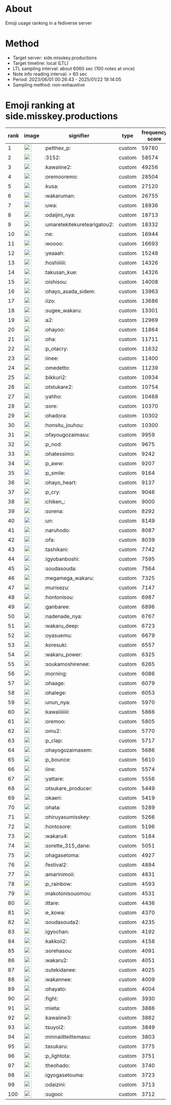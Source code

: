 # About
Emoji usage ranking in a fediverse server

# Method
- Target server: side.misskey.productions
- Target timeline: local (LTL)
- LTL sampling interval: about 6060 sec (100 notes at once)
- Note info reading interval: > 60 sec
- Period: 2023/06/01 00:26:43 - 2025/01/22 19:14:05 
- Sampling method: non-exhaustive

# Emoji ranking at side.misskey.productions

|rank|image|signifier|type|frequency score|
|----|----|----|----|----|
|1|<img height="24" src="https://side.misskey.productions/emoji/petthex_p.webp">|:petthex_p:|custom|59780|
|2|<img height="24" src="https://side.misskey.productions/emoji/3152.webp">|:3152:|custom|58574|
|3|<img height="24" src="https://side.misskey.productions/emoji/kawaiine2.webp">|:kawaiine2:|custom|49256|
|4|<img height="24" src="https://side.misskey.productions/emoji/oremooremo.webp">|:oremooremo:|custom|28504|
|5|<img height="24" src="https://side.misskey.productions/emoji/kusa.webp">|:kusa:|custom|27120|
|6|<img height="24" src="https://side.misskey.productions/emoji/wakaruman.webp">|:wakaruman:|custom|26755|
|7|<img height="24" src="https://side.misskey.productions/emoji/uwa.webp">|:uwa:|custom|18936|
|8|<img height="24" src="https://side.misskey.productions/emoji/odaijini_nya.webp">|:odaijini_nya:|custom|18713|
|9|<img height="24" src="https://side.misskey.productions/emoji/umaretekitekuretearigatou2.webp">|:umaretekitekuretearigatou2:|custom|18332|
|10|<img height="24" src="https://side.misskey.productions/emoji/ne.webp">|:ne:|custom|16944|
|11|<img height="24" src="https://side.misskey.productions/emoji/woooo.webp">|:woooo:|custom|16693|
|12|<img height="24" src="https://side.misskey.productions/emoji/yeaaah.webp">|:yeaaah:|custom|15248|
|13|<img height="24" src="https://side.misskey.productions/emoji/hoshiiiiii.webp">|:hoshiiiiii:|custom|14326|
|14|<img height="24" src="https://side.misskey.productions/emoji/takusan_kue.webp">|:takusan_kue:|custom|14326|
|15|<img height="24" src="https://side.misskey.productions/emoji/oishisou.webp">|:oishisou:|custom|14008|
|16|<img height="24" src="https://side.misskey.productions/emoji/ohayo_asada_sidem.webp">|:ohayo_asada_sidem:|custom|13963|
|17|<img height="24" src="https://side.misskey.productions/emoji/iizo.webp">|:iizo:|custom|13686|
|18|<img height="24" src="https://side.misskey.productions/emoji/sugee_wakaru.webp">|:sugee_wakaru:|custom|13301|
|19|<img height="24" src="https://side.misskey.productions/emoji/a2.webp">|:a2:|custom|12969|
|20|<img height="24" src="https://side.misskey.productions/emoji/ohayoo.webp">|:ohayoo:|custom|11864|
|21|<img height="24" src="https://side.misskey.productions/emoji/oha.webp">|:oha:|custom|11711|
|22|<img height="24" src="https://side.misskey.productions/emoji/p_otacry.webp">|:p_otacry:|custom|11632|
|23|<img height="24" src="https://side.misskey.productions/emoji/iinee.webp">|:iinee:|custom|11400|
|24|<img height="24" src="https://side.misskey.productions/emoji/omedetto.webp">|:omedetto:|custom|11239|
|25|<img height="24" src="https://side.misskey.productions/emoji/bikkuri2.webp">|:bikkuri2:|custom|10934|
|26|<img height="24" src="https://side.misskey.productions/emoji/otstukare2.webp">|:otstukare2:|custom|10754|
|27|<img height="24" src="https://side.misskey.productions/emoji/yahho.webp">|:yahho:|custom|10468|
|28|<img height="24" src="https://side.misskey.productions/emoji/sore.webp">|:sore:|custom|10370|
|29|<img height="24" src="https://side.misskey.productions/emoji/ohadora.webp">|:ohadora:|custom|10302|
|30|<img height="24" src="https://side.misskey.productions/emoji/honsitu_jouhou.webp">|:honsitu_jouhou:|custom|10300|
|31|<img height="24" src="https://side.misskey.productions/emoji/ofayougozaimasu.webp">|:ofayougozaimasu:|custom|9959|
|32|<img height="24" src="https://side.misskey.productions/emoji/p_nod.webp">|:p_nod:|custom|9675|
|33|<img height="24" src="https://side.misskey.productions/emoji/ohatessimo.webp">|:ohatessimo:|custom|9242|
|34|<img height="24" src="https://side.misskey.productions/emoji/p_aww.webp">|:p_aww:|custom|9207|
|35|<img height="24" src="https://side.misskey.productions/emoji/p_smile.webp">|:p_smile:|custom|9164|
|36|<img height="24" src="https://side.misskey.productions/emoji/ohayo_heart.webp">|:ohayo_heart:|custom|9137|
|37|<img height="24" src="https://side.misskey.productions/emoji/p_cry.webp">|:p_cry:|custom|9046|
|38|<img height="24" src="https://side.misskey.productions/emoji/chiken_.webp">|:chiken_:|custom|9000|
|39|<img height="24" src="https://side.misskey.productions/emoji/sorena.webp">|:sorena:|custom|8292|
|40|<img height="24" src="https://side.misskey.productions/emoji/un.webp">|:un:|custom|8149|
|41|<img height="24" src="https://side.misskey.productions/emoji/naruhodo.webp">|:naruhodo:|custom|8087|
|42|<img height="24" src="https://side.misskey.productions/emoji/ofa.webp">|:ofa:|custom|8039|
|43|<img height="24" src="https://side.misskey.productions/emoji/tashikani.webp">|:tashikani:|custom|7742|
|44|<img height="24" src="https://side.misskey.productions/emoji/igyobanboshi.webp">|:igyobanboshi:|custom|7595|
|45|<img height="24" src="https://side.misskey.productions/emoji/soudasouda.webp">|:soudasouda:|custom|7564|
|46|<img height="24" src="https://side.misskey.productions/emoji/megamega_wakaru.webp">|:megamega_wakaru:|custom|7325|
|47|<img height="24" src="https://side.misskey.productions/emoji/murisezu.webp">|:murisezu:|custom|7147|
|48|<img height="24" src="https://side.misskey.productions/emoji/hontonisou.webp">|:hontonisou:|custom|6987|
|49|<img height="24" src="https://side.misskey.productions/emoji/ganbaree.webp">|:ganbaree:|custom|6896|
|50|<img height="24" src="https://side.misskey.productions/emoji/nadenade_nya.webp">|:nadenade_nya:|custom|6767|
|51|<img height="24" src="https://side.misskey.productions/emoji/wakaru_deep.webp">|:wakaru_deep:|custom|6723|
|52|<img height="24" src="https://side.misskey.productions/emoji/oyasuemu.webp">|:oyasuemu:|custom|6679|
|53|<img height="24" src="https://side.misskey.productions/emoji/koresuki.webp">|:koresuki:|custom|6557|
|54|<img height="24" src="https://side.misskey.productions/emoji/wakaru_power.webp">|:wakaru_power:|custom|6325|
|55|<img height="24" src="https://side.misskey.productions/emoji/soukamoshirenee.webp">|:soukamoshirenee:|custom|6265|
|56|<img height="24" src="https://side.misskey.productions/emoji/morning.webp">|:morning:|custom|6086|
|57|<img height="24" src="https://side.misskey.productions/emoji/ohaage.webp">|:ohaage:|custom|6079|
|58|<img height="24" src="https://side.misskey.productions/emoji/ohalege.webp">|:ohalege:|custom|6053|
|59|<img height="24" src="https://side.misskey.productions/emoji/unun_nya.webp">|:unun_nya:|custom|5970|
|60|<img height="24" src="https://side.misskey.productions/emoji/kawaiiiiiiii.webp">|:kawaiiiiiiii:|custom|5866|
|61|<img height="24" src="https://side.misskey.productions/emoji/oremoo.webp">|:oremoo:|custom|5805|
|62|<img height="24" src="https://side.misskey.productions/emoji/omu2.webp">|:omu2:|custom|5770|
|63|<img height="24" src="https://side.misskey.productions/emoji/p_clap.webp">|:p_clap:|custom|5717|
|64|<img height="24" src="https://side.misskey.productions/emoji/ohayogozaimasem.webp">|:ohayogozaimasem:|custom|5686|
|65|<img height="24" src="https://side.misskey.productions/emoji/p_bounce.webp">|:p_bounce:|custom|5610|
|66|<img height="24" src="https://side.misskey.productions/emoji/iine.webp">|:iine:|custom|5574|
|67|<img height="24" src="https://side.misskey.productions/emoji/yattare.webp">|:yattare:|custom|5556|
|68|<img height="24" src="https://side.misskey.productions/emoji/otsukare_producer.webp">|:otsukare_producer:|custom|5449|
|69|<img height="24" src="https://side.misskey.productions/emoji/okaeri.webp">|:okaeri:|custom|5419|
|70|<img height="24" src="https://side.misskey.productions/emoji/ohata.webp">|:ohata:|custom|5289|
|71|<img height="24" src="https://side.misskey.productions/emoji/ohiruyasumisskey.webp">|:ohiruyasumisskey:|custom|5266|
|72|<img height="24" src="https://side.misskey.productions/emoji/hontosore.webp">|:hontosore:|custom|5196|
|73|<img height="24" src="https://side.misskey.productions/emoji/wakaru4.webp">|:wakaru4:|custom|5184|
|74|<img height="24" src="https://side.misskey.productions/emoji/sorette_315_dane.webp">|:sorette_315_dane:|custom|5051|
|75|<img height="24" src="https://side.misskey.productions/emoji/ohagasetoma.webp">|:ohagasetoma:|custom|4927|
|76|<img height="24" src="https://side.misskey.productions/emoji/festival2.webp">|:festival2:|custom|4894|
|77|<img height="24" src="https://side.misskey.productions/emoji/amarinimoii.webp">|:amarinimoii:|custom|4831|
|78|<img height="24" src="https://side.misskey.productions/emoji/p_rainbow.webp">|:p_rainbow:|custom|4593|
|79|<img height="24" src="https://side.misskey.productions/emoji/makotonisouomou.webp">|:makotonisouomou:|custom|4531|
|80|<img height="24" src="https://side.misskey.productions/emoji/ittare.webp">|:ittare:|custom|4436|
|81|<img height="24" src="https://side.misskey.productions/emoji/e_kowa.webp">|:e_kowa:|custom|4370|
|82|<img height="24" src="https://side.misskey.productions/emoji/soudasouda2.webp">|:soudasouda2:|custom|4235|
|83|<img height="24" src="https://side.misskey.productions/emoji/igyochan.webp">|:igyochan:|custom|4192|
|84|<img height="24" src="https://side.misskey.productions/emoji/kakkoii2.webp">|:kakkoii2:|custom|4158|
|85|<img height="24" src="https://side.misskey.productions/emoji/sorehasou.webp">|:sorehasou:|custom|4091|
|86|<img height="24" src="https://side.misskey.productions/emoji/wakaru2.webp">|:wakaru2:|custom|4051|
|87|<img height="24" src="https://side.misskey.productions/emoji/sutekidanee.webp">|:sutekidanee:|custom|4025|
|88|<img height="24" src="https://side.misskey.productions/emoji/wakannee.webp">|:wakannee:|custom|4009|
|89|<img height="24" src="https://side.misskey.productions/emoji/ohayato.webp">|:ohayato:|custom|4004|
|90|<img height="24" src="https://side.misskey.productions/emoji/fight.webp">|:fight:|custom|3930|
|91|<img height="24" src="https://side.misskey.productions/emoji/mieta.webp">|:mieta:|custom|3886|
|92|<img height="24" src="https://side.misskey.productions/emoji/kawaiine3.webp">|:kawaiine3:|custom|3862|
|93|<img height="24" src="https://side.misskey.productions/emoji/tsuyoi2.webp">|:tsuyoi2:|custom|3849|
|94|<img height="24" src="https://side.misskey.productions/emoji/minnaiitteittemasu.webp">|:minnaiitteittemasu:|custom|3803|
|95|<img height="24" src="https://side.misskey.productions/emoji/tasukaru.webp">|:tasukaru:|custom|3775|
|96|<img height="24" src="https://side.misskey.productions/emoji/p_lightota.webp">|:p_lightota:|custom|3751|
|97|<img height="24" src="https://side.misskey.productions/emoji/theohado.webp">|:theohado:|custom|3740|
|98|<img height="24" src="https://side.misskey.productions/emoji/igyogasetouma.webp">|:igyogasetouma:|custom|3723|
|99|<img height="24" src="https://side.misskey.productions/emoji/odaizini.webp">|:odaizini:|custom|3713|
|100|<img height="24" src="https://side.misskey.productions/emoji/sugooi.webp">|:sugooi:|custom|3712|
